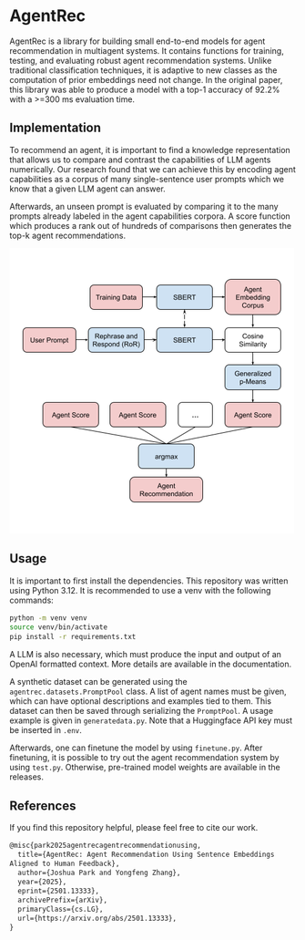 # AgentRec

AgentRec is a library for building small end-to-end models for agent
recommendation in multiagent systems. It contains functions for training,
testing, and evaluating robust agent recommendation systems. Unlike traditional
classification techniques, it is adaptive to new classes as the computation of
prior embeddings need not change. In the original paper, this library was able to
produce a model with a top-1 accuracy of 92.2% with a >=300 ms evaluation time.

## Implementation

To recommend an agent, it is important to find a knowledge representation that
allows us to compare and contrast the capabilities of LLM agents numerically.
Our research found that we can achieve this by encoding agent capabilities as
a corpus of many single-sentence user prompts which we know that a given LLM
agent can answer.

Afterwards, an unseen prompt is evaluated by comparing it to the many prompts
already labeled in the agent capabilities corpora. A score function which
produces a rank out of hundreds of comparisons then generates the top-k agent
recommendations.

![A picture of the architecture](./figures/architecture.png)

## Usage

It is important to first install the dependencies. This repository was written
using Python 3.12. It is recommended to use a venv with the following commands:

```bash
python -m venv venv
source venv/bin/activate
pip install -r requirements.txt
```

A LLM is also necessary, which must produce the input and output of an OpenAI
formatted context. More details are available in the documentation.

A synthetic dataset can be generated using the `agentrec.datasets.PromptPool`
class. A list of agent names must be given, which can have optional
descriptions and examples tied to them. This dataset can then be saved through
serializing the `PromptPool`. A usage example is given in `generatedata.py`.
Note that a Huggingface API key must be inserted in `.env`.

Afterwards, one can finetune the model by using `finetune.py`. After finetuning,
it is possible to try out the agent recommendation system by using `test.py`.
Otherwise, pre-trained model weights are available in the releases.

## References

If you find this repository helpful, please feel free to cite our work.

```
@misc{park2025agentrecagentrecommendationusing,
  title={AgentRec: Agent Recommendation Using Sentence Embeddings Aligned to Human Feedback}, 
  author={Joshua Park and Yongfeng Zhang},
  year={2025},
  eprint={2501.13333},
  archivePrefix={arXiv},
  primaryClass={cs.LG},
  url={https://arxiv.org/abs/2501.13333}, 
}
```
